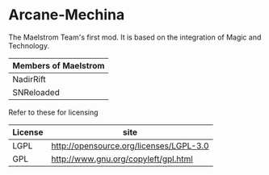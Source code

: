 Arcane-Mechina
==============

The Maelstrom Team's first mod. It is based on the integration of Magic and Technology.


|Members of Maelstrom|
|------|
|<div Title="Goes by many names like: Glacyer, Nadir Rift, Hybolic, That one guy from twitter noone really remembers">NadirRift</div>|
|<div Title="The names Spor, Crystal or SNR are also used">SNReloaded</div>|

Refer to these for licensing

| License | site |
|------|-----|
| LGPL | http://opensource.org/licenses/LGPL-3.0
| GPL | http://www.gnu.org/copyleft/gpl.html